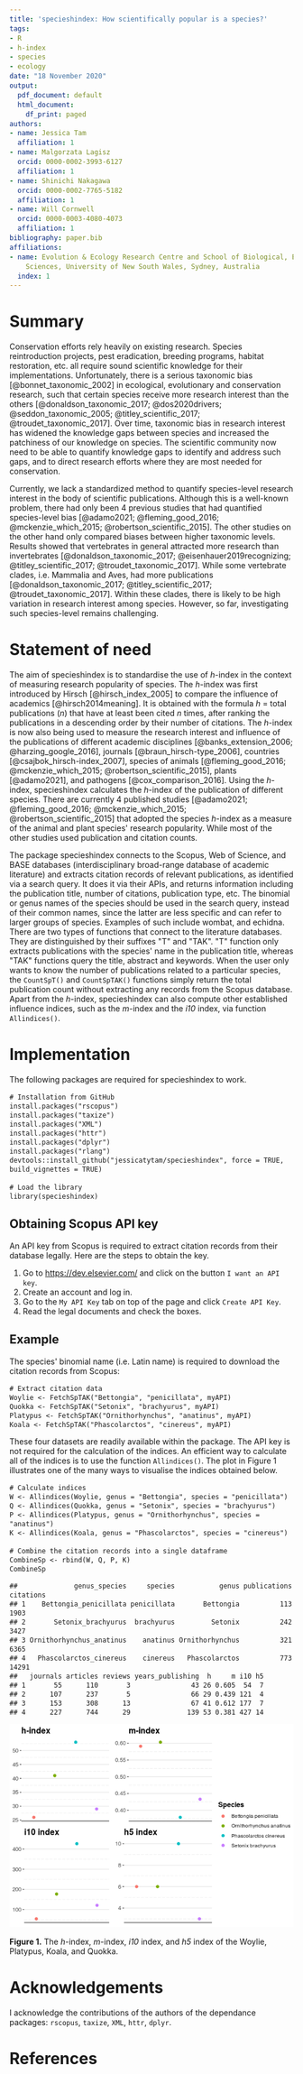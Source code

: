 ```yaml
---
title: 'specieshindex: How scientifically popular is a species?'
tags:
- R
- h-index
- species
- ecology
date: "18 November 2020"
output:
  pdf_document: default
  html_document:
    df_print: paged
authors: 
- name: Jessica Tam
  affiliation: 1
- name: Malgorzata Lagisz
  orcid: 0000-0002-3993-6127
  affiliation: 1
- name: Shinichi Nakagawa
  orcid: 0000-0002-7765-5182
  affiliation: 1
- name: Will Cornwell
  orcid: 0000-0003-4080-4073
  affiliation: 1
bibliography: paper.bib
affiliations:
- name: Evolution & Ecology Research Centre and School of Biological, Earth and Environmental
    Sciences, University of New South Wales, Sydney, Australia
  index: 1
---
```


# Summary

Conservation efforts rely heavily on existing research. Species reintroduction projects, pest eradication, breeding programs, habitat restoration, etc. all require sound scientific knowledge for their implementations. Unfortunately, there is a serious taxonomic bias [@bonnet_taxonomic_2002] in ecological, evolutionary and conservation research, such that certain species receive more research interest than the others [@donaldson_taxonomic_2017; @dos2020drivers; @seddon_taxonomic_2005; @titley_scientific_2017; @troudet_taxonomic_2017]. Over time, taxonomic bias in research interest has widened the knowledge gaps between species and increased the patchiness of our knowledge on species. The scientific community now need to be able to quantify knowledge gaps to identify and address such gaps, and to direct research efforts where they are most needed for conservation.  

Currently, we lack a standardized method to quantify species-level research interest in the body of scientific publications. Although this is a well-known problem, there had only been 4 previous studies that had quantified species-level bias [@adamo2021; @fleming_good_2016; @mckenzie_which_2015; @robertson_scientific_2015]. The other studies on the other hand only compared biases between higher taxonomic levels. Results showed that vertebrates in general attracted more research than invertebrates [@donaldson_taxonomic_2017; @eisenhauer2019recognizing; @titley_scientific_2017; @troudet_taxonomic_2017]. While some vertebrate clades, i.e. Mammalia and Aves, had more publications [@donaldson_taxonomic_2017; @titley_scientific_2017; @troudet_taxonomic_2017]. Within these clades, there is likely to be high variation in research interest among species. However, so far, investigating such species-level remains challenging.  

# Statement of need

The aim of specieshindex is to standardise the use of *h*-index in the context of measuring research popularity of species. The *h*-index was first introduced by Hirsch [@hirsch_index_2005] to compare the influence of academics [@hirsch2014meaning]. It is obtained with the formula *h* = total publications (*n*) that have at least been cited *n* times, after ranking the publications in a descending order by their number of citations. The *h*-index is now also being used to measure the research interest and influence of the publications of different academic disciplines [@banks_extension_2006; @harzing_google_2016], journals [@braun_hirsch-type_2006], countries [@csajbok_hirsch-index_2007], species of animals [@fleming_good_2016; @mckenzie_which_2015; @robertson_scientific_2015], plants [@adamo2021], and pathogens [@cox_comparison_2016]. Using the *h*-index, specieshindex calculates the *h*-index of the publication of different species. There are currently 4 published studies [@adamo2021; @fleming_good_2016; @mckenzie_which_2015; @robertson_scientific_2015] that adopted the species *h*-index as a measure of the animal and plant species' research popularity. While most of the other studies used publication and citation counts.

The package specieshindex connects to the Scopus, Web of Science, and BASE databases (interdisciplinary broad-range database of academic literature) and extracts citation records of relevant publications, as identified via a search query. It does it via their APIs, and returns information including the publication title, number of citations, publication type, etc. The binomial or genus names of the species should be used in the search query, instead of their common names, since the latter are less specific and can refer to larger groups of species. Examples of such include wombat, and echidna. There are two types of functions that connect to the literature databases. They are distinguished by their suffixes "T" and "TAK". "T" function only extracts publications with the species' name in the publication title, whereas "TAK" functions query the title, abstract and keywords. When the user only wants to know the number of publications related to a particular species, the `CountSpT()` and `CountSpTAK()` functions simply return the total publication count without extracting any records from the Scopus database. Apart from the *h*-index, specieshindex can also compute other established influence indices, such as the *m*-index and the *i10* index, via function `Allindices()`.  

# Implementation

The following packages are required for specieshindex to work.
```{r}
# Installation from GitHub
install.packages("rscopus")
install.packages("taxize")
install.packages("XML")
install.packages("httr")
install.packages("dplyr")
install.packages("rlang")
devtools::install_github("jessicatytam/specieshindex", force = TRUE, build_vignettes = TRUE)

# Load the library
library(specieshindex)
```

## Obtaining Scopus API key

An API key from Scopus is required to extract citation records from their database legally. Here are the steps to obtain the key.

1. Go to https://dev.elsevier.com/ and click on the button `I want an API key`.
2. Create an account and log in.
3. Go to the `My API Key` tab on top of the page and click `Create API Key`.
4. Read the legal documents and check the boxes. 

## Example

The species' binomial name (i.e. Latin name) is required to download the citation records from Scopus:

```{r}
# Extract citation data
Woylie <- FetchSpTAK("Bettongia", "penicillata", myAPI)
Quokka <- FetchSpTAK("Setonix", "brachyurus", myAPI)
Platypus <- FetchSpTAK("Ornithorhynchus", "anatinus", myAPI)
Koala <- FetchSpTAK("Phascolarctos", "cinereus", myAPI)
```

These four datasets are readily available within the package. The API key is not required for the calculation of the indices. An efficient way to calculate all of the indices is to use the function `Allindices()`. The plot in Figure 1 illustrates one of the many ways to visualise the indices obtained below.

```{r}
# Calculate indices
W <- Allindices(Woylie, genus = "Bettongia", species = "penicillata")
Q <- Allindices(Quokka, genus = "Setonix", species = "brachyurus")
P <- Allindices(Platypus, genus = "Ornithorhynchus", species = "anatinus")
K <- Allindices(Koala, genus = "Phascolarctos", species = "cinereus")

# Combine the citation records into a single dataframe
CombineSp <- rbind(W, Q, P, K)
CombineSp
```

    ##              genus_species     species           genus publications citations
    ## 1    Bettongia_penicillata penicillata       Bettongia          113      1903
    ## 2       Setonix_brachyurus  brachyurus         Setonix          242      3427
    ## 3 Ornithorhynchus_anatinus    anatinus Ornithorhynchus          321      6365
    ## 4   Phascolarctos_cinereus    cinereus   Phascolarctos          773     14291
    ##   journals articles reviews years_publishing  h     m i10 h5
    ## 1       55      110       3               43 26 0.605  54  7
    ## 2      107      237       5               66 29 0.439 121  4
    ## 3      153      308      13               67 41 0.612 177  7
    ## 4      227      744      29              139 53 0.381 427 14



![](README_files/figure-gfm/unnamed-chunk-8-1.png) 

**Figure 1.** The *h*-index, *m*-index, *i10* index, and *h5* index of the Woylie, Platypus, Koala, and Quokka.


# Acknowledgements

I acknowledge the contributions of the authors of the dependance packages: `rscopus`, `taxize`, `XML`, `httr`, `dplyr`.

# References
